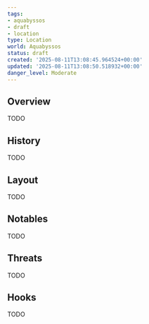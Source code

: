 ```yaml
---
tags:
- aquabyssos
- draft
- location
type: Location
world: Aquabyssos
status: draft
created: '2025-08-11T13:08:45.964524+00:00'
updated: '2025-08-11T13:08:50.518932+00:00'
danger_level: Moderate
---
```



## Overview

TODO
## History

TODO
## Layout

TODO
## Notables

TODO
## Threats

TODO
## Hooks

TODO
